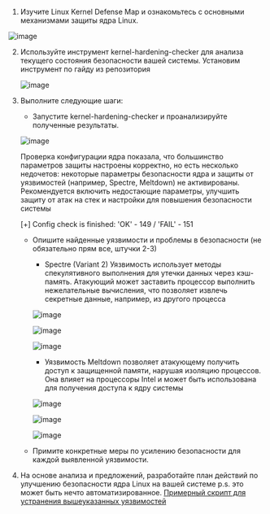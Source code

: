 
1. Изучите Linux Kernel Defense Map и ознакомьтесь с основными механизмами защиты ядра Linux.

  ![image](https://github.com/a13xp0p0v/linux-kernel-defence-map/blob/master/linux-kernel-defence-map.svg)

2. Используйте инструмент kernel-hardening-checker для анализа текущего состояния безопасности вашей системы.
   Установим инструмент по гайду из репозитория
   
   ![image](https://github.com/user-attachments/assets/5932fb46-ec13-40e7-9c3d-13d9ffbb5d22)
   
3. Выполните следующие шаги:
   * Запустите kernel-hardening-checker и проанализируйте полученные результаты.

   ![image](https://github.com/user-attachments/assets/78c44351-193a-460f-b8b0-16ba44d36fb4)

   Проверка конфигурации ядра показала, что большинство параметров защиты настроены корректно, но есть несколько недочетов: некоторые параметры безопасности ядра и защиты от уязвимостей (например, Spectre, Meltdown) не активированы. Рекомендуется включить недостающие параметры, улучшить защиту от атак на стек и настройки для повышения безопасности системы
   
   [+] Config check is finished: 'OK' - 149 / 'FAIL' - 151

   * Опишите найденные уязвимости и проблемы в безопасности (не обязательно прям все, штучки 2-3)
     * Spectre (Variant 2) Уязвимость использует методы спекулятивного выполнения для утечки данных через кэш-память. Атакующий может заставить процессор выполнить нежелательные вычисления, что позволяет извлечь секретные данные, например, из другого процесса
      
     ![image](https://github.com/user-attachments/assets/bf521321-52df-45fd-85f4-6266bd8a8148)
   
     ![image](https://github.com/user-attachments/assets/21e64e22-26af-4019-873e-cc22b39bda5a)
     
     ![image](https://github.com/user-attachments/assets/8e66f024-20b1-48ab-83f9-9ae48aae41f5)

     * Уязвимость Meltdown позволяет атакующему получить доступ к защищенной памяти, нарушая изоляцию процессов. Она влияет на процессоры Intel и может быть использована для получения доступа к ядру системы
     
     ![image](https://github.com/user-attachments/assets/6ed0b94d-1b74-4aaa-811c-d9099420de36)

     ![image](https://github.com/user-attachments/assets/ca9399f5-20c3-4f9c-8ae2-4673985685c2)
     
     ![image](https://github.com/user-attachments/assets/8ac18876-b25b-459f-b0a7-70cf7cf8a822)

   * Примите конкретные меры по усилению безопасности для каждой выявленной уязвимости.


4. На основе анализа и предложений, разработайте план действий по улучшению безопасности ядра Linux на вашей системе p.s. это может быть нечто автоматизированное.
   [Примерный скрипт для устранения вышеуказанных уязвимостей](https://github.com/kruasann/MobyDZ/edit/main/L5/script.txt)
